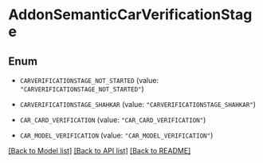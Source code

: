 # AddonSemanticCarVerificationStage

## Enum


* `CARVERIFICATIONSTAGE_NOT_STARTED` (value: `"CARVERIFICATIONSTAGE_NOT_STARTED"`)

* `CARVERIFICATIONSTAGE_SHAHKAR` (value: `"CARVERIFICATIONSTAGE_SHAHKAR"`)

* `CAR_CARD_VERIFICATION` (value: `"CAR_CARD_VERIFICATION"`)

* `CAR_MODEL_VERIFICATION` (value: `"CAR_MODEL_VERIFICATION"`)


[[Back to Model list]](../README.md#documentation-for-models) [[Back to API list]](../README.md#documentation-for-api-endpoints) [[Back to README]](../README.md)


